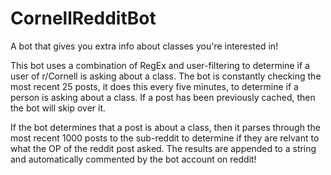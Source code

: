 # CornellRedditBot
A bot that gives you extra info about classes you're interested in!

This bot uses a combination of RegEx and user-filtering to determine if a user of r/Cornell
is asking about a class. The bot is constantly checking the most recent 25 posts, it does this
every five minutes, to determine if a person is asking about a class. If a post has been previously
cached, then the bot will skip over it.

If the bot determines that a post is about a class, then it parses through the most recent 1000 posts
to the sub-reddit to determine if they are relvant to what the OP of the reddit post asked. The results
are appended to a string and automatically commented by the bot account on reddit!
